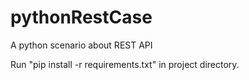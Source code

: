 # pythonRestCase
A python scenario about REST API


Run "pip install -r requirements.txt" in project directory.
